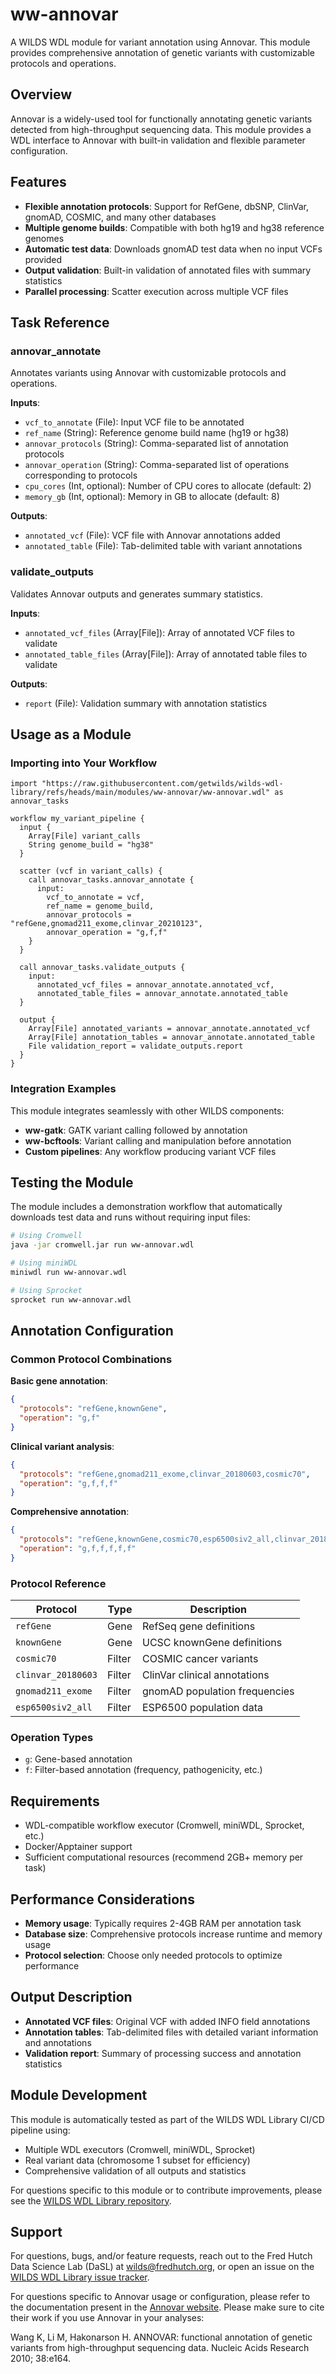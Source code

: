 # ww-annovar

A WILDS WDL module for variant annotation using Annovar. This module provides comprehensive annotation of genetic variants with customizable protocols and operations.

## Overview

Annovar is a widely-used tool for functionally annotating genetic variants detected from high-throughput sequencing data. This module provides a WDL interface to Annovar with built-in validation and flexible parameter configuration.

## Features

- **Flexible annotation protocols**: Support for RefGene, dbSNP, ClinVar, gnomAD, COSMIC, and many other databases
- **Multiple genome builds**: Compatible with both hg19 and hg38 reference genomes
- **Automatic test data**: Downloads gnomAD test data when no input VCFs provided
- **Output validation**: Built-in validation of annotated files with summary statistics
- **Parallel processing**: Scatter execution across multiple VCF files

## Task Reference

### annovar_annotate

Annotates variants using Annovar with customizable protocols and operations.

**Inputs**:
- `vcf_to_annotate` (File): Input VCF file to be annotated
- `ref_name` (String): Reference genome build name (hg19 or hg38)
- `annovar_protocols` (String): Comma-separated list of annotation protocols
- `annovar_operation` (String): Comma-separated list of operations corresponding to protocols
- `cpu_cores` (Int, optional): Number of CPU cores to allocate (default: 2)
- `memory_gb` (Int, optional): Memory in GB to allocate (default: 8)

**Outputs**:
- `annotated_vcf` (File): VCF file with Annovar annotations added
- `annotated_table` (File): Tab-delimited table with variant annotations

### validate_outputs

Validates Annovar outputs and generates summary statistics.

**Inputs**:
- `annotated_vcf_files` (Array[File]): Array of annotated VCF files to validate
- `annotated_table_files` (Array[File]): Array of annotated table files to validate

**Outputs**:
- `report` (File): Validation summary with annotation statistics

## Usage as a Module

### Importing into Your Workflow

```wdl
import "https://raw.githubusercontent.com/getwilds/wilds-wdl-library/refs/heads/main/modules/ww-annovar/ww-annovar.wdl" as annovar_tasks

workflow my_variant_pipeline {
  input {
    Array[File] variant_calls
    String genome_build = "hg38"
  }
  
  scatter (vcf in variant_calls) {
    call annovar_tasks.annovar_annotate {
      input:
        vcf_to_annotate = vcf,
        ref_name = genome_build,
        annovar_protocols = "refGene,gnomad211_exome,clinvar_20210123",
        annovar_operation = "g,f,f"
    }
  }
  
  call annovar_tasks.validate_outputs {
    input:
      annotated_vcf_files = annovar_annotate.annotated_vcf,
      annotated_table_files = annovar_annotate.annotated_table
  }
  
  output {
    Array[File] annotated_variants = annovar_annotate.annotated_vcf
    Array[File] annotation_tables = annovar_annotate.annotated_table
    File validation_report = validate_outputs.report
  }
}
```

### Integration Examples

This module integrates seamlessly with other WILDS components:
- **ww-gatk**: GATK variant calling followed by annotation
- **ww-bcftools**: Variant calling and manipulation before annotation
- **Custom pipelines**: Any workflow producing variant VCF files

## Testing the Module

The module includes a demonstration workflow that automatically downloads test data and runs without requiring input files:

```bash
# Using Cromwell
java -jar cromwell.jar run ww-annovar.wdl

# Using miniWDL
miniwdl run ww-annovar.wdl

# Using Sprocket
sprocket run ww-annovar.wdl
```

## Annotation Configuration

### Common Protocol Combinations

**Basic gene annotation**:
```json
{
  "protocols": "refGene,knownGene",
  "operation": "g,f"
}
```

**Clinical variant analysis**:
```json
{
  "protocols": "refGene,gnomad211_exome,clinvar_20180603,cosmic70",
  "operation": "g,f,f,f"
}
```

**Comprehensive annotation**:
```json
{
  "protocols": "refGene,knownGene,cosmic70,esp6500siv2_all,clinvar_20180603,gnomad211_exome",
  "operation": "g,f,f,f,f,f"
}
```

### Protocol Reference

| Protocol | Type | Description |
|----------|------|-------------|
| `refGene` | Gene | RefSeq gene definitions |
| `knownGene` | Gene | UCSC knownGene definitions |
| `cosmic70` | Filter | COSMIC cancer variants |
| `clinvar_20180603` | Filter | ClinVar clinical annotations |
| `gnomad211_exome` | Filter | gnomAD population frequencies |
| `esp6500siv2_all` | Filter | ESP6500 population data |

### Operation Types

- `g`: Gene-based annotation
- `f`: Filter-based annotation (frequency, pathogenicity, etc.)

## Requirements

- WDL-compatible workflow executor (Cromwell, miniWDL, Sprocket, etc.)
- Docker/Apptainer support
- Sufficient computational resources (recommend 2GB+ memory per task)

## Performance Considerations

- **Memory usage**: Typically requires 2-4GB RAM per annotation task
- **Database size**: Comprehensive protocols increase runtime and memory usage
- **Protocol selection**: Choose only needed protocols to optimize performance

## Output Description

- **Annotated VCF files**: Original VCF with added INFO field annotations
- **Annotation tables**: Tab-delimited files with detailed variant information and annotations
- **Validation report**: Summary of processing success and annotation statistics

## Module Development

This module is automatically tested as part of the WILDS WDL Library CI/CD pipeline using:
- Multiple WDL executors (Cromwell, miniWDL, Sprocket)
- Real variant data (chromosome 1 subset for efficiency)
- Comprehensive validation of all outputs and statistics

For questions specific to this module or to contribute improvements, please see the [WILDS WDL Library repository](https://github.com/getwilds/wilds-wdl-library).

## Support

For questions, bugs, and/or feature requests, reach out to the Fred Hutch Data Science Lab (DaSL) at wilds@fredhutch.org, or open an issue on the [WILDS WDL Library issue tracker](https://github.com/getwilds/wilds-wdl-library/issues).

For questions specific to Annovar usage or configuration, please refer to the documentation present in the [Annovar website](https://annovar.openbioinformatics.org/). Please make sure to cite their work if you use Annovar in your analyses:

Wang K, Li M, Hakonarson H. ANNOVAR: functional annotation of genetic variants from high-throughput sequencing data. Nucleic Acids Research 2010; 38:e164.
